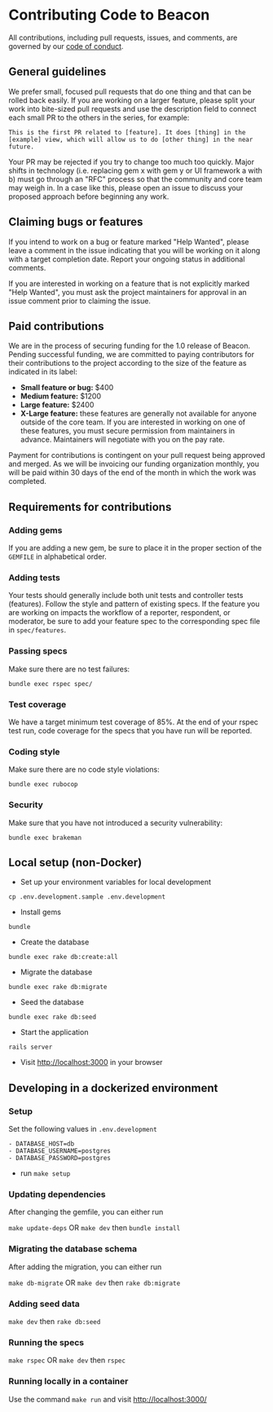 # Contributing Code to Beacon
All contributions, including pull requests, issues, and comments, are governed by our [code of conduct](https://github.com/ContributorCovenant/beacon/blob/release/CODE_OF_CONDUCT.md).

## General guidelines
We prefer small, focused pull requests that do one thing and that can be rolled back easily. If you are working on a larger feature, please split your work into bite-sized pull requests and use the description field to connect each small PR to the others in the series, for example:

```
This is the first PR related to [feature]. It does [thing] in the [example] view, which will allow us to do [other thing] in the near future.
```

Your PR may be rejected if you try to change too much too quickly. Major shifts in technology (i.e. replacing gem x with gem y or UI framework a with b) must go through an "RFC" process so that the community and core team may weigh in. In a case like this, please open an issue to discuss your proposed approach before beginning any work.

## Claiming bugs or features
If you intend to work on a bug or feature marked "Help Wanted", please leave a comment in the issue indicating that you will be working on it along with a target completion date. Report your ongoing status in additional comments.

If you are interested in working on a feature that is not explicitly marked "Help Wanted", you must ask the project maintainers for approval in an issue comment prior to claiming the issue.

## Paid contributions
We are in the process of securing funding for the 1.0 release of Beacon. Pending successful funding, we are committed to paying contributors for their contributions to the project according to the size of the feature as indicated in its label:

* **Small feature or bug:** $400
* **Medium feature:** $1200
* **Large feature:** $2400
* **X-Large feature:** these features are generally not available for anyone outside of the core team. If you are interested in working on one of these features, you must secure permission from maintainers in advance. Maintainers will negotiate with you on the pay rate.

Payment for contributions is contingent on your pull request being approved and merged. As we will be invoicing our funding organization monthly, you will be paid within 30 days of the end of the month in which the work was completed.

## Requirements for contributions

### Adding gems
If you are adding a new gem, be sure to place it in the proper section of the `GEMFILE` in alphabetical order.

### Adding tests
Your tests should generally include both unit tests and controller tests (features). Follow the style and pattern of existing specs. If the feature you are working on impacts the workflow of a reporter, respondent, or moderator, be sure to add your feature spec to the corresponding spec file in `spec/features`.

### Passing specs
Make sure there are no test failures:

`bundle exec rspec spec/`

### Test coverage
We have a target minimum test coverage of 85%. At the end of your rspec test run, code coverage for the specs that you have run will be reported.

### Coding style
Make sure there are no code style violations:

`bundle exec rubocop`

### Security
Make sure that you have not introduced a security vulnerability:

`bundle exec brakeman`

## Local setup (non-Docker)

* Set up your environment variables for local development

`cp .env.development.sample .env.development`

* Install gems

`bundle`

* Create the database

`bundle exec rake db:create:all`

* Migrate the database

`bundle exec rake db:migrate`

* Seed the database

`bundle exec rake db:seed`

* Start the application

`rails server`

* Visit [http://localhost:3000](http://localhost:3000) in your browser

## Developing in a dockerized environment

### Setup

Set the following values in `.env.development`

    - DATABASE_HOST=db
    - DATABASE_USERNAME=postgres
    - DATABASE_PASSWORD=postgres

* run `make setup`

### Updating dependencies

After changing the gemfile, you can either run

`make update-deps` OR `make dev` then `bundle install`

### Migrating the database schema

After adding the migration, you can either run

`make db-migrate` OR `make dev` then `rake db:migrate`

### Adding seed data

`make dev` then `rake db:seed`

### Running the specs

`make rspec` OR `make dev` then `rspec`

### Running locally in a container

Use the command `make run` and visit [http://localhost:3000/](http://localhost:3000/)
